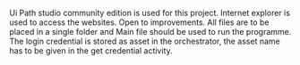Ui Path studio community edition is used for this project.
Internet explorer is used to access the websites.
Open to improvements.
All files are to be placed in a single folder and Main file should be used to run the programme.
The login credential is stored as asset in the orchestrator, the asset name has to be given in the get credential activity.
